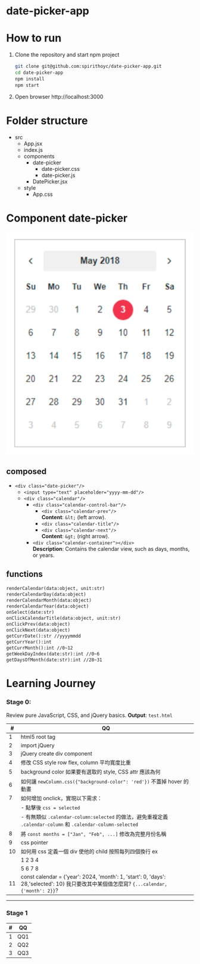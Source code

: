 # date-picker-app

# How to run 
1. Clone the repository and start npm project
   ```bash
   git clone git@github.com:spirithoyc/date-picker-app.git
   cd date-picker-app
   npm install
   npm start
   ```
2. Open browser http://localhost:3000

# Folder structure

- src
    - App.jsx
    - index.js
    - components
        - date-picker
            - date-picker.css
            - date-picker.js
        - DatePicker.jsx
    - style
        - App.css


# Component date-picker
![alt text](image-1.png)
## composed
- `<div class="date-picker"/>`
  - `<input type="text" placeholder="yyyy-mm-dd"/>`
  - `<div class="calendar"/>`
    - `<div class="calendar-control-bar"/>`  
        - `<div class="calendar-prev"/>`  
        **Content**: `&lt;` (left arrow).
        - `<div class="calendar-title"/>`  
        - `<div class="calendar-next"/>`  
        **Content**: `&gt;` (right arrow).
    - `<div class="calendar-container"></div>`  
        **Description**: Contains the calendar view, such as days, months, or years.

## functions
```
renderCalendar(data:object, unit:str)
renderCalendarDay(data:object)
renderCalendarMonth(data:object)
renderCalendarYear(data:object)
onSelect(date:str)
onClickCalendarTitle(data:object, unit:str)
onClickPrev(data:object)
onClickNext(data:object)
getCurrDate():str //yyyymmdd
getCurrYear():int
getCurrMonth():int //0~12
getWeekDayIndex(date:str):int //0~6
getDaysOfMonth(date:str):int //28~31
```

# Learning Journey 
### Stage 0: 
Review pure JavaScript, CSS, and jQuery basics. **Output**: `test.html`

| #  | **QQ**                                                                                                                                                    |
|----|----------------------------------------------------------------------------------------------------------------------------------------------------------|
| 1 | html5 root tag|
| 2 | import jQuery|
| 3 | jQuery create div component|
| 4 | 修改 CSS style row flex, column 平均寬度比重|
| 5 | background color 如果要有選取的 style, CSS attr 應該為何|
| 6 | 如何讓 `newColumn.css({"background-color": 'red'})` 不蓋掉 hover 的動畫|
| 7 | 如何增加 onclick，實現以下需求：|
|   | - 點擊後 `css = selected`|
|   | - 有無類似 `.calendar-column:selected` 的做法，避免重複定義 `.calendar-column` 和 `.calendar-column-selected`|
| 8 | 將 `const months = ["Jan", "Feb", ...]` 修改為完整月份名稱|
| 9 | css pointer
|10 | 如何用 css 定義一個 div 使他的 child 按照每列四個換行 ex 
|   | 1 2 3 4 
|   | 5 6 7 8
|11 | const calendar = {'year': 2024, 'month': 1, 'start': 0, 'days': 28,'selected': 10} 我只要改其中某個值怎麼寫? `{...calendar, {'month': 2}}`?
---



### Stage 1 

| #  | **QQ**                                                                                                                                                    |
|----|----------------------------------------------------------------------------------------------------------------------------------------------------------|
| 1  | QQ1                                                                                                                             |
| 2  | QQ2                                                                                                                      |
| 3  | QQ3                                                                                                   |

